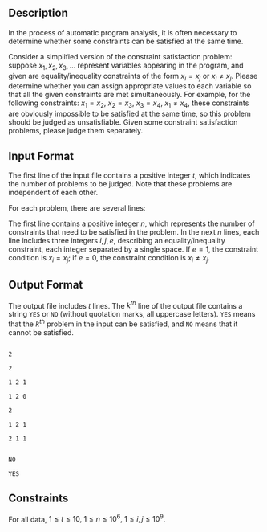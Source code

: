 ## Description

In the process of automatic program analysis, it is often necessary to determine whether some constraints can be satisfied at the same time. 

Consider a simplified version of the constraint satisfaction problem: suppose $x_1, x_2, x_3,\ldots$ represent variables appearing in the program, and given are equality/inequality constraints of the form $x_i =x_j$ or $x_i \neq x_j$. Please determine whether you can assign appropriate values ​​to each variable so that all the given constraints are met simultaneously. For example, for the following constraints: $x_1 = x_2, \ x_2 = x_3, \ x_3 = x_4, \ x_1 \neq x_4$, these constraints are obviously impossible to be satisfied at the same time, so this problem should be judged as unsatisfiable. Given some constraint satisfaction problems, please judge them separately.

## Input Format

The first line of the input file contains a positive integer $t$, which indicates the number of problems to be judged. Note that these problems are independent of each other.

For each problem, there are several lines: 

The first line contains a positive integer $n$, which represents the number of constraints that need to be satisfied in the problem. In the next $n$ lines, each line includes three integers $i, j, e$, describing an equality/inequality constraint, each integer separated by a single space. If $e = 1$, the constraint condition is $x_i = x_j$; if $e = 0$, the constraint condition is $x_i \neq x_j$​.


## Output Format

The output file includes $t$ lines. The $k^{th}$ line of the output file contains a string ```YES``` or ```NO``` (without quotation marks, all uppercase letters). ```YES``` means that the $k^{th}$ problem in the input can be satisfied, and ```NO``` means that it cannot be satisfied.

```input1
2
2
1 2 1
1 2 0
2
1 2 1
2 1 1
```
```output1
NO
YES
```

## Constraints

For all data, $1 \leq t \leq 10, \ 1 \leq n \leq 10^6, \ 1 \leq i,j \leq 10^9$.
